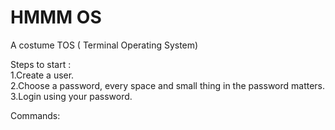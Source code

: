 # HMMM OS

A costume TOS ( Terminal Operating System)

Steps to start :<br/>
  1.Create a user.<br/>
  2.Choose a password, every space and small thing in the password matters.<br/>
  3.Login using your password.
  
  
Commands:
  
